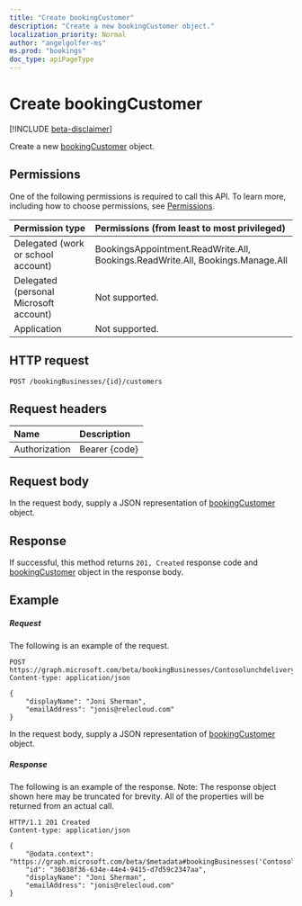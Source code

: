 ```yaml
---
title: "Create bookingCustomer"
description: "Create a new bookingCustomer object."
localization_priority: Normal
author: "angelgolfer-ms"
ms.prod: "bookings"
doc_type: apiPageType
---
```


# Create bookingCustomer

 [!INCLUDE [beta-disclaimer](../../includes/beta-disclaimer.md)]

Create a new [bookingCustomer](../resources/bookingcustomer.md) object.
## Permissions
One of the following permissions is required to call this API. To learn more, including how to choose permissions, see [Permissions](/graph/permissions-reference).

|Permission type      | Permissions (from least to most privileged)              |
|:--------------------|:---------------------------------------------------------|
|Delegated (work or school account) |  BookingsAppointment.ReadWrite.All, Bookings.ReadWrite.All, Bookings.Manage.All   |
|Delegated (personal Microsoft account) | Not supported.   |
|Application | Not supported.  |

## HTTP request
<!-- { "blockType": "ignored" } -->
```http
POST /bookingBusinesses/{id}/customers

```
## Request headers
| Name       | Description|
|:---------------|:----------|
| Authorization  | Bearer {code}|

## Request body
In the request body, supply a JSON representation of [bookingCustomer](../resources/bookingcustomer.md) object.


## Response
If successful, this method returns `201, Created` response code and [bookingCustomer](../resources/bookingcustomer.md) object in the response body.

## Example
##### Request
The following is an example of the request.
<!-- {
  "blockType": "request",
  "name": "create_bookingcustomer_from_bookingbusiness"
}-->
```http
POST https://graph.microsoft.com/beta/bookingBusinesses/Contosolunchdelivery@M365B489948.onmicrosoft.com/customers
Content-type: application/json

{
    "displayName": "Joni Sherman",
    "emailAddress": "jonis@relecloud.com"
}
```
In the request body, supply a JSON representation of [bookingCustomer](../resources/bookingcustomer.md) object.
##### Response
The following is an example of the response. Note: The response object shown here may be truncated for brevity. All of the properties will be returned from an actual call.
<!-- {
  "blockType": "response",
  "truncated": true,
  "@odata.type": "microsoft.graph.bookingCustomer"
} -->
```http
HTTP/1.1 201 Created
Content-type: application/json

{
    "@odata.context": "https://graph.microsoft.com/beta/$metadata#bookingBusinesses('Contosolunchdelivery%40M365B489948.onmicrosoft.com')/customers/$entity",
    "id": "36038f36-634e-44e4-9415-d7d59c2347aa",
    "displayName": "Joni Sherman",
    "emailAddress": "jonis@relecloud.com"
}
```

<!-- uuid: 8fcb5dbc-d5aa-4681-8e31-b001d5168d79
2015-10-25 14:57:30 UTC -->
<!--
{
  "type": "#page.annotation",
  "description": "Create bookingCustomer",
  "keywords": "",
  "section": "documentation",
  "tocPath": "",
  "suppressions": []
}
-->
